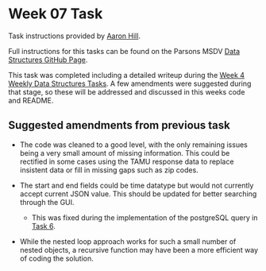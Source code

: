 # Week 07 Task
Task instructions provided by [Aaron Hill](https://github.com/aaronxhill).

Full instructions for this tasks can be found on the Parsons MSDV [Data Structures GitHub Page](https://github.com/visualizedata/data-structures/blob/master/weekly_assignment_07.md).

This task was completed including a detailed writeup during the [Week 4](https://github.com/neil-oliver/data-structures/tree/master/week03) [Weekly Data Structures Tasks](https://github.com/neil-oliver/data-structures).
A few amendments were suggested during that stage, so these will be addressed and discussed in this weeks code and README.

## Suggested amendments from previous task
- The code was cleaned to a good level, with the only remaining issues being a very small amount of missing information. This could be rectified in some cases using the TAMU response data to replace insistent data or fill in missing gaps such as zip codes.

- The start and end fields could be time datatype but would not currently accept current JSON value. This should be updated for better searching through the GUI.  
    - This was fixed during the implementation of the postgreSQL query in [Task 6](https://github.com/neil-oliver/data-structures/tree/master/week06).

- While the nested loop approach works for such a small number of nested objects, a recursive function may have been a more efficient way of coding the solution.